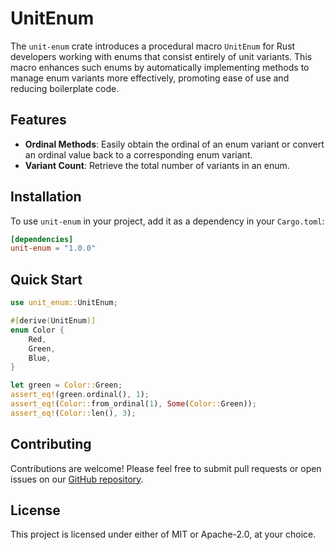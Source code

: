 # UnitEnum

The `unit-enum` crate introduces a procedural macro `UnitEnum` for Rust developers working with enums that consist
entirely of unit variants. This macro enhances such enums by automatically implementing methods to manage enum variants
more effectively, promoting ease of use and reducing boilerplate code.

## Features

- **Ordinal Methods**: Easily obtain the ordinal of an enum variant or convert an ordinal value back to a corresponding
  enum variant.
- **Variant Count**: Retrieve the total number of variants in an enum.

## Installation

To use `unit-enum` in your project, add it as a dependency in your `Cargo.toml`:

```toml
[dependencies]
unit-enum = "1.0.0"
```

## Quick Start

```rust
use unit_enum::UnitEnum;

#[derive(UnitEnum)]
enum Color {
    Red,
    Green,
    Blue,
}

let green = Color::Green;
assert_eq!(green.ordinal(), 1);
assert_eq!(Color::from_ordinal(1), Some(Color::Green));
assert_eq!(Color::len(), 3);
```

## Contributing

Contributions are welcome! Please feel free to submit pull requests or open issues on our [GitHub repository](#).

## License

This project is licensed under either of MIT or Apache-2.0, at your choice.